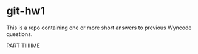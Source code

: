 # git-hw1

This is a repo containing one or more short answers to previous Wyncode questions.






PART TIIIIIME
